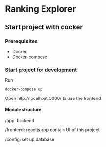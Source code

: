 # Ranking Explorer
## Start project with docker
### Prerequisites
- Docker
- Docker-compose

### Start project for development
Run
```
docker-compose up
```
Open http://localhost:3000/ to use the frontend

#### Module structure
/app: backend

/frontend: reactjs app contain UI of this project

/config: set up database